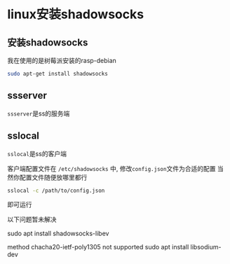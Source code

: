 # linux安装shadowsocks

## 安装shadowsocks

我在使用的是树莓派安装的rasp-debian

```bash
sudo apt-get install shadowsocks
```

## ssserver

`ssserver`是ss的服务端

## sslocal

`sslocal`是ss的客户端

客户端配置文件在 `/etc/shadowsocks` 中, 修改`config.json`文件为合适的配置
当然你配置文件随便放哪里都行

```bash
sslocal -c /path/to/config.json
```

即可运行

以下问题暂未解决

sudo apt install shadowsocks-libev

method chacha20-ietf-poly1305 not supported
sudo apt install libsodium-dev
